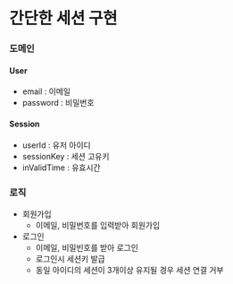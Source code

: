 # 간단한 세션 구현

### 도메인
#### User

- email : 이메일
- password : 비밀번호

#### Session

- userId : 유저 아이디
- sessionKey : 세션 고유키
- inValidTime : 유효시간

### 로직
- 회원가입
    - 이메일, 비밀번호를 입력받아 회원가입
- 로그인
    - 이메일, 비밀빈호를 받아 로그인
    - 로그인시 세션키 발급
    - 동일 아이디의 세션이 3개이상 유지될 경우 세션 연결 거부